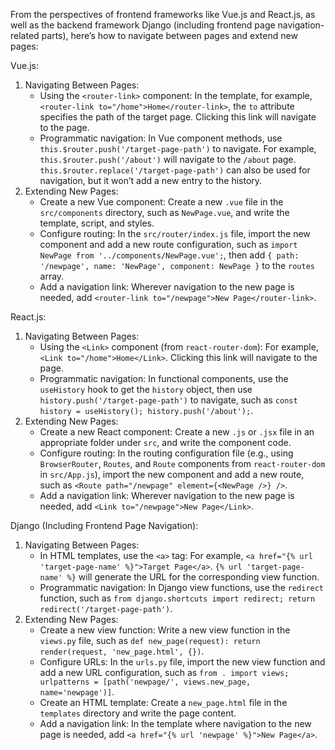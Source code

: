 From the perspectives of frontend frameworks like Vue.js and React.js, as well as the backend framework Django (including frontend page navigation-related parts), here’s how to navigate between pages and extend new pages:

 Vue.js:
1. Navigating Between Pages:
   - Using the `<router-link>` component: In the template, for example, `<router-link to="/home">Home</router-link>`, the `to` attribute specifies the path of the target page. Clicking this link will navigate to the page.
   - Programmatic navigation: In Vue component methods, use `this.$router.push('/target-page-path')` to navigate. For example, `this.$router.push('/about')` will navigate to the `/about` page. `this.$router.replace('/target-page-path')` can also be used for navigation, but it won’t add a new entry to the history.
2. Extending New Pages:
   - Create a new Vue component: Create a new `.vue` file in the `src/components` directory, such as `NewPage.vue`, and write the template, script, and styles.
   - Configure routing: In the `src/router/index.js` file, import the new component and add a new route configuration, such as `import NewPage from '../components/NewPage.vue';`, then add `{ path: '/newpage', name: 'NewPage', component: NewPage }` to the `routes` array.
   - Add a navigation link: Wherever navigation to the new page is needed, add `<router-link to="/newpage">New Page</router-link>`.

React.js:
1. Navigating Between Pages:
   - Using the `<Link>` component (from `react-router-dom`): For example, `<Link to="/home">Home</Link>`. Clicking this link will navigate to the page.
   - Programmatic navigation: In functional components, use the `useHistory` hook to get the `history` object, then use `history.push('/target-page-path')` to navigate, such as `const history = useHistory(); history.push('/about');`.
2. Extending New Pages:
   - Create a new React component: Create a new `.js` or `.jsx` file in an appropriate folder under `src`, and write the component code.
   - Configure routing: In the routing configuration file (e.g., using `BrowserRouter`, `Routes`, and `Route` components from `react-router-dom` in `src/App.js`), import the new component and add a new route, such as `<Route path="/newpage" element={<NewPage />} />`.
   - Add a navigation link: Wherever navigation to the new page is needed, add `<Link to="/newpage">New Page</Link>`.

 Django (Including Frontend Page Navigation):
1. Navigating Between Pages:
   - In HTML templates, use the `<a>` tag: For example, `<a href="{% url 'target-page-name' %}">Target Page</a>`. `{% url 'target-page-name' %}` will generate the URL for the corresponding view function.
   - Programmatic navigation: In Django view functions, use the `redirect` function, such as `from django.shortcuts import redirect; return redirect('/target-page-path')`.
2. Extending New Pages:
   - Create a new view function: Write a new view function in the `views.py` file, such as `def new_page(request): return render(request, 'new_page.html', {})`.
   - Configure URLs: In the `urls.py` file, import the new view function and add a new URL configuration, such as `from . import views; urlpatterns = [path('newpage/', views.new_page, name='newpage')]`.
   - Create an HTML template: Create a `new_page.html` file in the `templates` directory and write the page content.
   - Add a navigation link: In the template where navigation to the new page is needed, add `<a href="{% url 'newpage' %}">New Page</a>`.